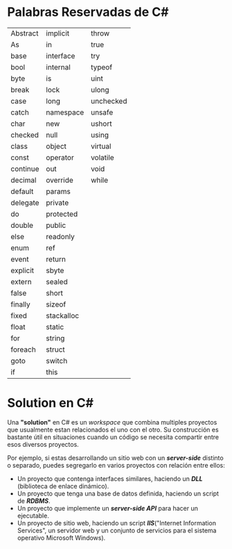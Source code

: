 ﻿# Palabras Reservadas de C#

|          |                        |                        |
|----------------|-----------------------|-----------------------------|
|Abstract|implicit|throw           | 
|As|in|true |
|base|interface|try |
|bool|internal|typeof|
byte|is|uint|
|break|lock|ulong|
|case|long|unchecked|
|catch|namespace|unsafe|
|char|new|ushort|
|checked|null|using|
|class|object|virtual|
|const|operator|volatile|
|continue|out|void|
|decimal|override|while| 
|default|params|
|delegate|private|
|do|protected|
|double|public|
|else|readonly|
|enum|ref|
|event|return|
|explicit|sbyte|
|extern|sealed|
|false|short|
|finally|sizeof|
|fixed|stackalloc|
|float|static|
|for|string|
|foreach|struct|
|goto|switch|
|if|this|


# Solution en C#

Una **"solution"** en C# es un _workspace_ que combina multiples proyectos que usualmente estan relacionados el uno con el otro. Su construcción es bastante útil en situaciones cuando un código se necesita compartir entre esos diversos proyectos. 

Por ejemplo, si estas desarrollando un sitio web con un *__server-side__* distinto o separado, puedes segregarlo en varios proyectos con relación entre ellos:

* Un proyecto que contenga interfaces similares, haciendo un *__DLL__* (biblioteca de enlace dinámico).
* Un proyecto que tenga una base de datos definida, haciendo un script de *__RDBMS__*.
* Un proyecto que implemente un *__server-side API__* para hacer un ejecutable.
* Un proyecto de sitio web, haciendo un script *__IIS__*("Internet Information Services", un servidor web y un conjunto de servicios para el sistema operativo Microsoft Windows). 


